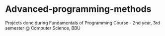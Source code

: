 # Advanced-programming-methods
Projects done during Fundamentals of Programming Course - 2nd year, 3rd semester @ Computer Science, BBU
